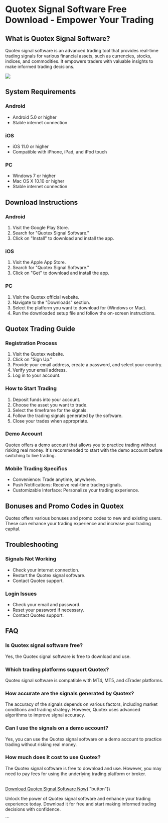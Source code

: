 # Quotex Signal Software Free Download - Empower Your Trading

## What is Quotex Signal Software?

Quotex signal software is an advanced trading tool that provides
real-time trading signals for various financial assets, such as
currencies, stocks, indices, and commodities. It empowers traders with
valuable insights to make informed trading decisions.

[![](https://static.quotex.io/files/8_en/300_250.jpg)](https://traff.sbs/brokerqxsignupf)

## System Requirements

### Android

-   Android 5.0 or higher
-   Stable internet connection

### iOS

-   iOS 11.0 or higher
-   Compatible with iPhone, iPad, and iPod touch

### PC

-   Windows 7 or higher
-   Mac OS X 10.10 or higher
-   Stable internet connection

## Download Instructions

### Android

1.  Visit the Google Play Store.
2.  Search for "Quotex Signal Software."
3.  Click on "Install" to download and install the app.

### iOS

1.  Visit the Apple App Store.
2.  Search for "Quotex Signal Software."
3.  Click on "Get" to download and install the app.

### PC

1.  Visit the Quotex official website.
2.  Navigate to the "Downloads" section.
3.  Select the platform you want to download for (Windows or Mac).
4.  Run the downloaded setup file and follow the on-screen instructions.

## Quotex Trading Guide

### Registration Process

1.  Visit the Quotex website.
2.  Click on "Sign Up."
3.  Provide your email address, create a password, and select your
    country.
4.  Verify your email address.
5.  Log in to your account.

### How to Start Trading

1.  Deposit funds into your account.
2.  Choose the asset you want to trade.
3.  Select the timeframe for the signals.
4.  Follow the trading signals generated by the software.
5.  Close your trades when appropriate.

### Demo Account

Quotex offers a demo account that allows you to practice trading without
risking real money. It\'s recommended to start with the demo account
before switching to live trading.

### Mobile Trading Specifics

-   Convenience: Trade anytime, anywhere.
-   Push Notifications: Receive real-time trading signals.
-   Customizable Interface: Personalize your trading experience.

## Bonuses and Promo Codes in Quotex

Quotex offers various bonuses and promo codes to new and existing users.
These can enhance your trading experience and increase your trading
capital.

## Troubleshooting

### Signals Not Working

-   Check your internet connection.
-   Restart the Quotex signal software.
-   Contact Quotex support.

### Login Issues

-   Check your email and password.
-   Reset your password if necessary.
-   Contact Quotex support.

## FAQ

### Is Quotex signal software free?

Yes, the Quotex signal software is free to download and use.

### Which trading platforms support Quotex?

Quotex signal software is compatible with MT4, MT5, and cTrader
platforms.

### How accurate are the signals generated by Quotex?

The accuracy of the signals depends on various factors, including market
conditions and trading strategy. However, Quotex uses advanced
algorithms to improve signal accuracy.

### Can I use the signals on a demo account?

Yes, you can use the Quotex signal software on a demo account to
practice trading without risking real money.

### How much does it cost to use Quotex?

The Quotex signal software is free to download and use. However, you may
need to pay fees for using the underlying trading platform or broker.

\
[Download Quotex Signal Software
Now](\%22https://traff.sbs/brokerqxsignup\%22){."button"}\

Unlock the power of Quotex signal software and enhance your trading
experience today. Download it for free and start making informed trading
decisions with confidence.

\`\`\`

